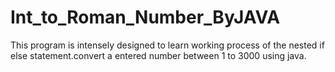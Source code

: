 # Int_to_Roman_Number_ByJAVA
This program is intensely designed to learn working process of  the nested if else statement.convert a entered number between 1 to 3000 using java.
